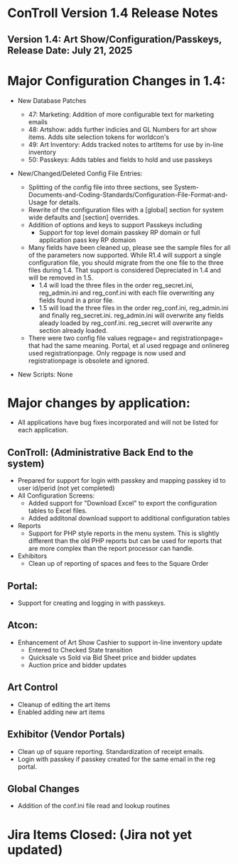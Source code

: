 # ConTroll Version 1.4 Release Notes

## Version 1.4: Art Show/Configuration/Passkeys, Release Date: July 21, 2025

# Major Configuration Changes in 1.4:

* New Database Patches   
  * 47: Marketing: Addition of more configurable text for marketing emails
  * 48: Artshow: adds further indicies and GL Numbers for art show items.  Adds site selection tokens for worldcon's
  * 49: Art Inventory: Adds tracked notes to artItems for use by in-line inventory
  * 50: Passkeys: Adds tables and fields to hold and use passkeys
      
* New/Changed/Deleted Config File Entries:  
  * Splitting of the config file into three sections, see System-Documents-and-Coding-Standards/Configuration-File-Format-and-Usage for details.
  * Rewrite of the configuration files with a \[global\] section for system wide defaults and \[section\] overrides.
  * Addition of options and keys to support Passkeys including
    * Support for top level domain passkey RP domain or full application pass key RP domaion
  * Many fields have been cleaned up, please see the sample files for all of the parameters now supported.  While R1.4 will support a single configuration 
    file, you should migrate from the one file to the three files during 1.4.  That support is considered Depreciated in 1.4 and will be removed in 1.5.
    * 1.4 will load the three files in the order reg_secret.ini, reg_admin.ini and reg_conf.ini with each file overwriting any fields found in a prior file.
    * 1.5 will load the three files in the order reg_conf.ini, reg_admin.ini and finally reg_secret.ini.  reg_admin.ini will overwrite any fields aleady 
      loaded by reg_conf.ini.  reg_secret will overwrite any section already loaded.
  * There were two config file values regpage= and registrationpage= that had the same meaning. Portal, et al used regpage and onlinereg used 
    registrationpage.  Only regpage is now used and registrationpage is obsolete and ignored.
        
* New Scripts: None

# Major changes by application: 
 * All applications have bug fixes incorporated and will not be listed for each application.

## ConTroll: (Administrative Back End to the system)
* Prepared for support for login with passkey and mapping passkey id to user id/perid (not yet completed)
* All Configuration Screens: 
  * Added support for "Download Excel" to export the configuration tables to Excel files.
  * Added additonal download support to additional configuration tables
* Reports
  * Support for PHP style reports in the menu system. This is slightly different than the old PHP reports but can be used for reports that are more complex 
    than the report processor can handle.
* Exhibitors
  * Clean up of reporting of spaces and fees to the Square Order

## Portal:
* Support for creating and logging in with passkeys.

## Atcon:

* Enhancement of Art Show Cashier to support in-line inventory update
  * Entered to Checked State transition
  * Quicksale vs Sold via Bid Sheet price and bidder updates
  * Auction price and bidder updates

## Art Control
* Cleanup of editing the art items
* Enabled adding new art items

## Exhibitor (Vendor Portals)

* Clean up of square reporting.  Standardization of receipt emails.
* Login with passkey if passkey created for the same email in the reg portal.

## Global Changes

* Addition of the conf.ini file read and lookup routines

# Jira Items Closed: (Jira not yet updated)
